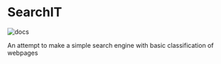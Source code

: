 # SearchIT

![docs](https://readthedocs.org/projects/searchit/badge/?version=latest)

An attempt to make a simple search engine with basic classification of webpages
